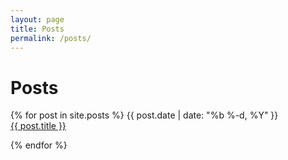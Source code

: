 ```yaml
---
layout: page
title: Posts
permalink: /posts/
---
```


# Posts
{% for post in site.posts %}
{{ post.date | date: "%b %-d, %Y" }}  
 <a class="post-link" href="{{ post.url | prepend: site.baseurl }}">{{ post.title }}</a>

{% endfor %}
